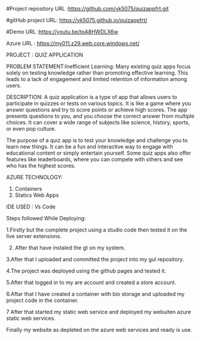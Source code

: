 #Project repository URL :https://github.com/vk5075/quizappfrt.git

#gitHub project URL: https://vk5075.github.io/quizappfrt/

#Demo URL :https://youtu.be/toA8HWDLX6w 

Azure URL : https://my011.z29.web.core.windows.net/


PROJECT : QUIZ APPLICATION

PROBLEM STATEMENT:Inefficient Learning: Many existing quiz apps focus solely on testing knowledge rather than promoting effective learning. This leads to a lack of engagement and limited retention of information among users.

DESCRIPTION:
A quiz application is a type of app that allows users to participate in quizzes or tests on various topics. It is like a game where you answer questions and try to score points or achieve high scores. The app presents questions to you, and you choose the correct answer from multiple choices. It can cover a wide range of subjects like science, history, sports, or even pop culture.

The purpose of a quiz app is to test your knowledge and challenge you to learn new things. It can be a fun and interactive way to engage with educational content or simply entertain yourself. Some quiz apps also offer features like leaderboards, where you can compete with others and see who has the highest scores.

AZURE TECHNOLOGY:
1. Containers
2. Statics Web Apps

IDE USED  : Vs Code

Steps followed While Deploying:

1.Firstly but the complete project using a studio code then tested it on the live server extensions.

2. After that have instaled the gt on my system.

3.After that I uploaded and committed the project into my gul repository.

4.The project was deployed using the github pages and tested it.

5.After that logged in to my are account and created a store account.

6.Aftar that I have created a container with bio storage and uploaded my project code in the container.

7 After that started my static web service and deployed my webuiten azure static web services.

Finally my website as depleted on the azure web services and ready is use.









